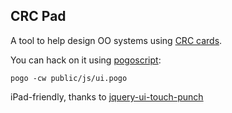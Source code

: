 CRC Pad
-------

A tool to help design OO systems using [CRC cards](http://c2.com/cgi/wiki?CrcCard).

You can hack on it using [pogoscript](http://github.com/featurist/pogoscript):

    pogo -cw public/js/ui.pogo

iPad-friendly, thanks to [jquery-ui-touch-punch](http://furf.com/exp/touch-punch/)